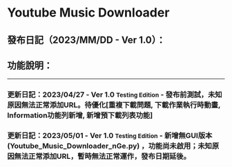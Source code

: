# Youtube Music Downloader
## 發布日記（2023/MM/DD - Ver 1.0）：
## 功能說明：
---
### **更新日記**：2023/04/27 - Ver 1.0 <small>Testing Edition</small> - 發布前測試，未知原因無法正常添加URL。待優化[重複下載問題, 下載作業執行時動畫, Information功能列新增, 新增預下載列表功能]
### **更新日記**：2023/05/01 - Ver 1.0 <small>Testing Edition</small> - 新增無GUI版本 (Youtube_Music_Downloader_nGe.py) ，功能尚未啟用；未知原因無法正常添加URL，暫時無法正常運作，發布日期延後。